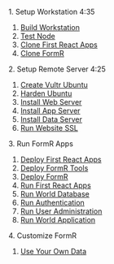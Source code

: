 
<!-- <h>[Introduction                ](/_home.md.md)
-->

<h>1. Setup Workstation 4:35</h>
 1. [Build Workstation        	](/Setup/fr0101_Setup-Developer-Workstation.md)  
 2. [Test Node 		        	](/Setup/fr0102_Test-Node.md)             
 3. [Clone First React Apps 	](/Setup/fr0102_First-React-Apps.md)             
 4. [Clone FormR                ](/Setup/fr0103_Clone-FormR.md)										

<h>2. Setup Remote Server 4:25</h>
 1. [Create Vultr Ubuntu        ](/Setup/fr0301_Setup-Vultr-Ubuntu.md)
 2. [Harden Ubuntu              ](/Setup/fr0302_Setup-Hardening-Ubuntu.md)
 3. [Install Web Server         ](/Setup/fr0303_Setup-Web-Server-Ubuntu.md)
 4. [Install App Server         ](/Setup/fr0304_Setup-App-Server-Ubuntu.md)
 5. [Install Data Server        ](/Setup/fr0305_Setup-Data-Server-Ubuntu.md)
 6. [Run Website SSL            ](/Setup/fr0306_Setup-Website-SSL-Ubuntu.md)

<!--
 7. [Run First React Apps       ](/Setup/fr0307_Setup-React-Apps-Ubuntu.md)
-->

<h>3. Run FormR Apps</h>
 1. [Deploy First React Apps    ](/FormR/fr0401_FRTools-Setup.md)
 2. [Deploy FormR Tools         ](/FormR/fr0401_FRTools-Setup.md)
 3. [Deploy FormR               ](/FormR/fr0401_FRTools-Setup.md)
 4. [Run First React Apps       ](/FormR/fr0401_FRTools-Setup.md)
 5. [Run World Database         ](/FormR/fr0401_World-Database-Access.md)
 6. [Run Authentication         ](/FormR/fr0402_Authentication.md)
 7. [Run User Administration    ](/FormR/fr0403_User-Administration.md)
 8. [Run World Application      ](/FormR/fr0404_Complete-World-Application.md)

<h>4. Customize FormR</h>
 1. [Use Your Own Data          ](/FormR/fr0501_Use-Your_Qwn_Data.md)

<!-- 
<h>5. Deploy FormR Apps</h>
 1. [Deploy to Remote Server    ](/FormR/fr0601_Deloy-To-Remote_Server.md)
 -->